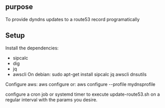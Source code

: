 ## purpose

To provide dyndns updates to a route53 record programatically 

## Setup

Install the dependencies:
  * sipcalc
  * dig
  * jq
  * awscli
On debian:
    sudo apt-get install sipcalc jq awscli dnsutils
    
Configure aws:
    aws configure
or:
    aws configure --profile mydnsprofile

configure a cron job or systemd timer to execute update-route53.sh on a regular interval with the params you desire.

